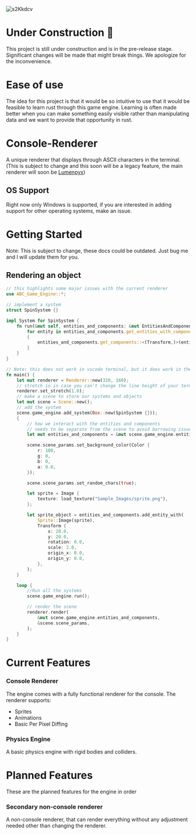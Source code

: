 ![s2Kkdcv](https://github.com/ABC-Engine/ABC-Game-Engine/assets/76850177/9f511895-ed68-498e-bd8b-8741ae10cfa2)

# Under Construction 🚧
This project is still under construction and is in the pre-release stage. Significant changes will be made that might break things. We apologize for the inconvenience.
# Ease of use
The idea for this project is that it would be so intuitive to use that it would be feasible to learn rust through this game engine. Learning is often made better when you can make something easily visible rather than manipulating data and we want to provide that opportunity in rust.
# Console-Renderer 
A unique renderer that displays through ASCII characters in the terminal. 
(This is subject to change and this soon will be a legacy feature, the main renderer will soon be [Lumenpyx](https://github.com/ABC-Engine/lumenpyx)) 
## OS Support
Right now only Windows is supported, if you are interested in adding support for other operating systems, make an issue.
# Getting Started
Note: This is subject to change, these docs could be outdated. Just bug me and I will update them for you.
## Rendering an object
``` rust
// this highlights some major issues with the current renderer
use ABC_Game_Engine::*;

// implement a system
struct SpinSystem {}

impl System for SpinSystem {
    fn run(&mut self, entities_and_components: &mut EntitiesAndComponents) {
        for entity in entities_and_components.get_entities_with_component::<Transform>().cloned().collect::<Vec<Entity>>()
        {
            entities_and_components.get_components::<(Transform,)>(entity).rotation += 1.0
        }
    }
}

// Note: this does not work in vscode terminal, but it does work in the windows terminal
fn main() {
    let mut renderer = Renderer::new(320, 160);
    // stretch is in case you can't change the line height of your terminal
    renderer.set_stretch(1.0);
    // make a scene to store our systems and objects
    let mut scene = Scene::new();
    // add the system
    scene.game_engine.add_system(Box::new(SpinSystem {}));
    {
        // how we interact with the entities and components
        // needs to be separate from the scene to avoid borrowing issues
        let mut entities_and_components = &mut scene.game_engine.entities_and_components;

        scene.scene_params.set_background_color(Color {
            r: 100,
            g: 0,
            b: 0,
            a: 0.0,
        });

        scene.scene_params.set_random_chars(true);

        let sprite = Image {
            texture: load_texture("Sample_Images/sprite.png"),
        };

        let sprite_object = entities_and_components.add_entity_with(
            Sprite::Image(sprite),
            Transform {
                x: 20.0,
                y: 20.0,
                rotation: 0.0,
                scale: 2.0,
                origin_x: 0.0,
                origin_y: 0.0,
            },
        );
    }

    loop {
        //Run all the systems
        scene.game_engine.run();

        // render the scene
        renderer.render(
            &mut scene.game_engine.entities_and_components,
            &scene.scene_params,
        );
    }
}
```

# Current Features
### Console Renderer
The engine comes with a fully functional renderer for the console. The renderer supports:
* Sprites
* Animations
* Basic Per Pixel Diffing
  
### Physics Engine
A basic physics engine with rigid bodies and colliders.

# Planned Features
These are the planned features for the engine in order
### Secondary non-console renderer
A non-console renderer, that can render everything without any adjustment needed other than changing the renderer.
